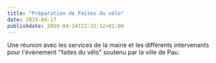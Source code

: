 ```yaml
---
title: "Préparation de Faites du vélo"
date: 2019-04-17
publishdate: 2019-04-14T22:32:32+02:00
---
```


Une réunion avec les services de la mairie et les différents intervenants pour
l'évènement "faites du vélo" soutenu par la ville de Pau.